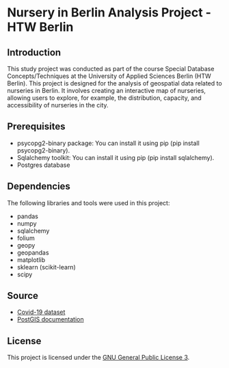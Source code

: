 # Nursery in Berlin Analysis Project - HTW Berlin

## Introduction
This study project was conducted as part of the course Special Database Concepts/Techniques at the University of Applied Sciences Berlin (HTW Berlin). This project is designed for the analysis of geospatial data related to nurseries in Berlin. It involves creating an interactive map of nurseries, allowing users to explore, for example, the distribution, capacity, and accessibility of nurseries in the city.

## Prerequisites
* psycopg2-binary package: You can install it using pip (pip install psycopg2-binary).
* Sqlalchemy toolkit: You can install it using pip (pip install sqlalchemy).
* Postgres database
  
## Dependencies

The following libraries and tools were used in this project:

- pandas
- numpy
- sqlalchemy
- folium
- geopy
- geopandas
- matplotlib
- sklearn (scikit-learn)
- scipy

## Source
* [Covid-19 dataset](https://ansperformance.eu/reference/dataset/airport-traffic/)
* [PostGIS documentation](https://postgis.net/docs/)


## License
This project is licensed under the [GNU General Public License 3](https://www.gnu.org/licenses/gpl-3.0).



